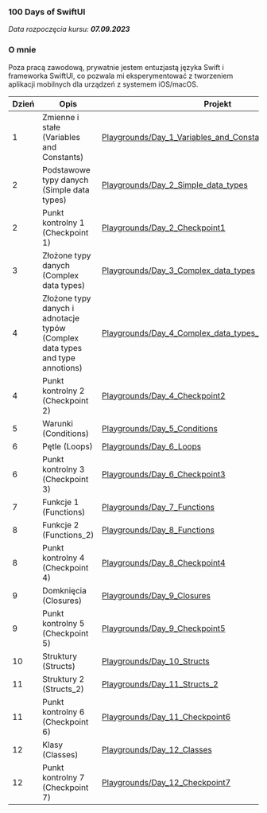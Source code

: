 ### 100 Days of SwiftUI

_Data rozpoczęcia kursu: **07.09.2023**_

### O mnie

Poza pracą zawodową, prywatnie jestem entuzjastą języka Swift i frameworka SwiftUI, co pozwala mi eksperymentować z tworzeniem aplikacji mobilnych dla urządzeń z systemem iOS/macOS.

| Dzień | Opis                                                                          | Projekt                                                                                                                                   |
| ----- | ----------------------------------------------------------------------------- | ----------------------------------------------------------------------------------------------------------------------------------------- |
| 1     | Zmienne i stałe (Variables and Constants)                                     | [Playgrounds/Day_1_Variables_and_Constatns](Playgrounds/Day_1_Variables_and_Constants.playground/Contents.swift)                          |
| 2     | Podstawowe typy danych (Simple data types)                                    | [Playgrounds/Day_2_Simple_data_types](Playgrounds/Day_2_Simple_data_types.playground/Contents.swift)                                      |
| 2     | Punkt kontrolny 1 (Checkpoint 1)                                              | [Playgrounds/Day_2_Checkpoint1](Playgrounds/Day_2_Checkpoint1.playground/Contents.swift)                                                  |
| 3     | Złożone typy danych (Complex data types)                                      | [Playgrounds/Day_3_Complex_data_types](Playgrounds/Day_3_Complex_data_types.playground/Contents.swift)                                    |
| 4     | Złożone typy danych i adnotacje typów (Complex data types and type annotions) | [Playgrounds/Day_4_Complex_data_types_and_type_annotions](Playgrounds/Day_4_Compex_data_types_type_annotations.playground/Contents.swift) |
| 4     | Punkt kontrolny 2 (Checkpoint 2)                                              | [Playgrounds/Day_4_Checkpoint2](Playgrounds/Day_4_Checkpoint2.playground/Contents.swift)                                                  |
| 5     | Warunki (Conditions)                                                          | [Playgrounds/Day_5_Conditions](Playgrounds/Day_5_Conditions.playground/Contents.swift)                                                    |
| 6     | Pętle (Loops)                                                                 | [Playgrounds/Day_6_Loops](Playgrounds/Day_6_Loops.playground/Contents.swift)                                                    |
| 6     | Punkt kontrolny 3 (Checkpoint 3)                                                                 | [Playgrounds/Day_6_Checkpoint3](Playgrounds/Day_6_Checkpoint3.playground/Contents.swift)                                                    |
| 7     | Funkcje 1 (Functions)                                                                 | [Playgrounds/Day_7_Functions](Playgrounds/Day_7_Functions.playground/Contents.swift)                                                    |
| 8     | Funkcje 2 (Functions_2)                                                                 | [Playgrounds/Day_8_Functions](Playgrounds/Day_8_Functions_2.playground/Contents.swift)                                                    |
| 8     | Punkt kontrolny 4 (Checkpoint 4)                                                                 | [Playgrounds/Day_8_Checkpoint4](Playgrounds/Day_8_Checkpoint4.playground/Contents.swift)                                                    |
| 9     | Domknięcia (Closures)                                                                 | [Playgrounds/Day_9_Closures](Playgrounds/Day_9_Closures.playground/Contents.swift)                                                    |
| 9     | Punkt kontrolny 5 (Checkpoint 5)                                                                 | [Playgrounds/Day_9_Checkpoint5](Playgrounds/Day_9_Checkpoint5.playground/Contents.swift)                                                    |
| 10     | Struktury (Structs)                                                                 | [Playgrounds/Day_10_Structs](Playgrounds/Day_10_Structs.playground/Contents.swift)                                                    |
| 11     | Struktury 2 (Structs_2)                                                                 | [Playgrounds/Day_11_Structs_2](Playgrounds/Day_11_Structs_2.playground/Contents.swift)                                                    |
| 11     | Punkt kontrolny 6 (Checkpoint 6)                                                                 | [Playgrounds/Day_11_Checkpoint6](Playgrounds/Day_11_Checkpoint6.playground/Contents.swift)                                                    |
| 12     | Klasy (Classes)                                                                 | [Playgrounds/Day_12_Classes](Playgrounds/Day_12_Classes.playground/Contents.swift)                                                    |
| 12     | Punkt kontrolny 7 (Checkpoint 7)                                                                 | [Playgrounds/Day_12_Checkpoint7](Playgrounds/Day_12_Checkpoint7.playground/Contents.swift)                                                    |
